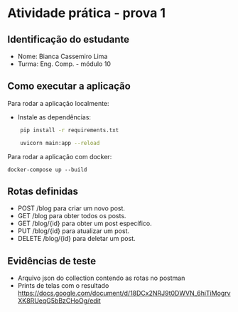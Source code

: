# Atividade prática - prova 1


## Identificação do estudante
- Nome: Bianca Cassemiro Lima
- Turma: Eng. Comp. - módulo 10


## Como executar a aplicação

Para rodar a aplicação localmente:
- Instale as dependências:
```sh
    pip install -r requirements.txt
```

```sh
    uvicorn main:app --reload
```
Para rodar a aplicação com docker:
```
docker-compose up --build
```

## Rotas definidas

- POST /blog para criar um novo post.
- GET /blog para obter todos os posts.
- GET /blog/{id} para obter um post específico.
- PUT /blog/{id} para atualizar um post.
- DELETE /blog/{id} para deletar um post.

## Evidências de teste
- Arquivo json do collection contendo as rotas no postman
- Prints de telas com o resultado
https://docs.google.com/document/d/18DCx2NRJ9t0DWVN_6hiTiMogrvXK8RUeqG5bBzCHoOg/edit
